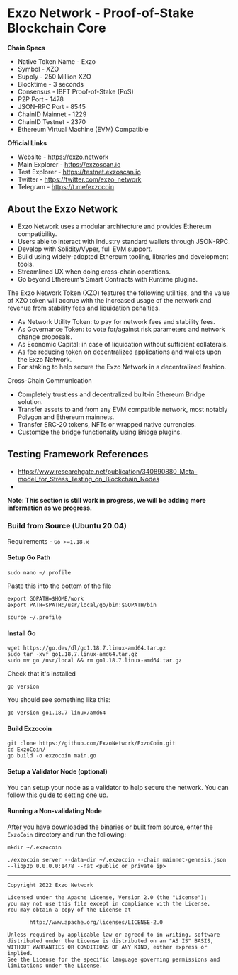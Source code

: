 # Exzo Network - Proof-of-Stake Blockchain Core
**Chain Specs**
* Native Token Name - Exzo
* Symbol - XZO
* Supply - 250 Million XZO
* Blocktime - 3 seconds
* Consensus - IBFT Proof-of-Stake (PoS)
* P2P Port - 1478
* JSON-RPC Port - 8545 
* ChainID Mainnet - 1229
* ChainID Testnet - 2370
* Ethereum Virtual Machine (EVM) Compatible

**Official Links**
* Website - https://exzo.network
* Main Explorer - https://exzoscan.io
* Test Explorer - https://testnet.exzoscan.io
* Twitter - https://twitter.com/exzo_network
* Telegram - https://t.me/exzocoin

## About the Exzo Network 
* Exzo Network uses a modular architecture and provides Ethereum compatibility.
* Users able to interact with industry standard wallets through JSON-RPC.
* Develop with Solidity/Vyper, full EVM support.
* Build using widely-adopted Ethereum tooling, libraries and development tools.
* Streamlined UX when doing cross-chain operations.
* Go beyond Ethereum’s Smart Contracts with Runtime plugins.

The Exzo Network Token (XZO) features the following utilities, and the value of XZO token will accrue with the increased usage of the network and revenue from stability fees and liquidation penalties.

* As Network Utility Token: to pay for network fees and stability fees.
* As Governance Token: to vote for/against risk parameters and network change proposals.
* As Economic Capital: in case of liquidation without sufficient collaterals.
* As fee reducing token on decentralized applications and wallets upon the Exzo Network.
* For staking to help secure the Exzo Network in a decentralized fashion.

Cross-Chain Communication
* Completely trustless and decentralized built-in Ethereum Bridge solution.
* Transfer assets to and from any EVM compatible network, most notably Polygon and Ethereum mainnets.
* Transfer ERC-20 tokens, NFTs or wrapped native currencies.
* Customize the bridge functionality using Bridge plugins.

## Testing Framework References
* https://www.researchgate.net/publication/340890880_Meta-model_for_Stress_Testing_on_Blockchain_Nodes
* 

**Note: This section is still work in progress, we will be adding more information as we progress.**

### Build from Source (Ubuntu 20.04)
Requirements - `Go >=1.18.x`

#### Setup Go Path
```
sudo nano ~/.profile
```
Paste this into the bottom of the file
```
export GOPATH=$HOME/work
export PATH=$PATH:/usr/local/go/bin:$GOPATH/bin
```
```
source ~/.profile
```

#### Install Go
```
wget https://go.dev/dl/go1.18.7.linux-amd64.tar.gz
sudo tar -xvf go1.18.7.linux-amd64.tar.gz
sudo mv go /usr/local && rm go1.18.7.linux-amd64.tar.gz
```
Check that it's installed
```
go version
```
You should see something like this:
```
go version go1.18.7 linux/amd64
```

#### Build Exzocoin
```
git clone https://github.com/ExzoNetwork/ExzoCoin.git
cd ExzoCoin/
go build -o exzocoin main.go
```

#### Setup a Validator Node (optional)
You can setup your node as a validator to help secure the network. You can follow [this guide](ValidatorGuide.md) to setting one up. 

#### Running a Non-validating Node
After you have [downloaded](https://github.com/ExzoNetwork/ExzoCoin/releases/latest) the binaries or [built from source](https://github.com/ExzoNetwork/ExzoCoin#build-from-source), enter the `ExzoCoin` directory and run the following:
```
mkdir ~/.exzocoin
```
```
./exzocoin server --data-dir ~/.exzocoin --chain mainnet-genesis.json --libp2p 0.0.0.0:1478 --nat <public_or_private_ip>
```


---
```
Copyright 2022 Exzo Network

Licensed under the Apache License, Version 2.0 (the "License");
you may not use this file except in compliance with the License.
You may obtain a copy of the License at

       http://www.apache.org/licenses/LICENSE-2.0

Unless required by applicable law or agreed to in writing, software
distributed under the License is distributed on an "AS IS" BASIS,
WITHOUT WARRANTIES OR CONDITIONS OF ANY KIND, either express or implied.
See the License for the specific language governing permissions and
limitations under the License.
```
